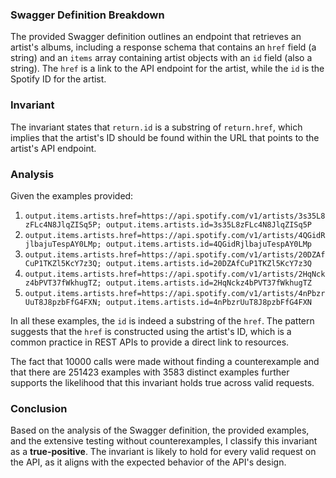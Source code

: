 ### Swagger Definition Breakdown
The provided Swagger definition outlines an endpoint that retrieves an artist's albums, including a response schema that contains an `href` field (a string) and an `items` array containing artist objects with an `id` field (also a string). The `href` is a link to the API endpoint for the artist, while the `id` is the Spotify ID for the artist.

### Invariant
The invariant states that `return.id` is a substring of `return.href`, which implies that the artist's ID should be found within the URL that points to the artist's API endpoint.

### Analysis
Given the examples provided:
1. `output.items.artists.href=https://api.spotify.com/v1/artists/3s35L8zFLc4N8JlqZISq5P; output.items.artists.id=3s35L8zFLc4N8JlqZISq5P`
2. `output.items.artists.href=https://api.spotify.com/v1/artists/4QGidRjlbajuTespAY0LMp; output.items.artists.id=4QGidRjlbajuTespAY0LMp`
3. `output.items.artists.href=https://api.spotify.com/v1/artists/20DZAfCuP1TKZl5KcY7z3Q; output.items.artists.id=20DZAfCuP1TKZl5KcY7z3Q`
4. `output.items.artists.href=https://api.spotify.com/v1/artists/2HqNckz4bPVT37fWkhugTZ; output.items.artists.id=2HqNckz4bPVT37fWkhugTZ`
5. `output.items.artists.href=https://api.spotify.com/v1/artists/4nPbzrUuT8J8pzbFfG4FXN; output.items.artists.id=4nPbzrUuT8J8pzbFfG4FXN`

In all these examples, the `id` is indeed a substring of the `href`. The pattern suggests that the `href` is constructed using the artist's ID, which is a common practice in REST APIs to provide a direct link to resources.

The fact that 10000 calls were made without finding a counterexample and that there are 251423 examples with 3583 distinct examples further supports the likelihood that this invariant holds true across valid requests.

### Conclusion
Based on the analysis of the Swagger definition, the provided examples, and the extensive testing without counterexamples, I classify this invariant as a **true-positive**. The invariant is likely to hold for every valid request on the API, as it aligns with the expected behavior of the API's design.
